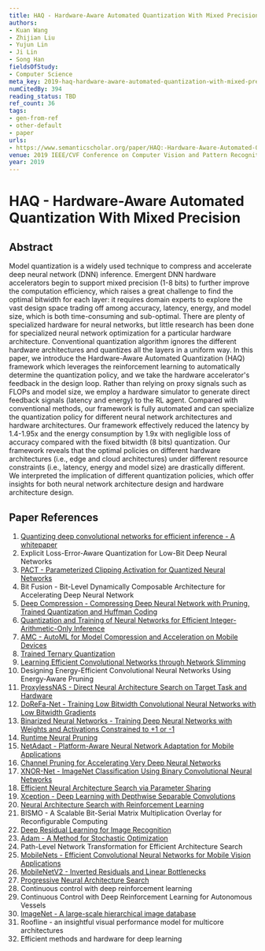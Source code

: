 ```yaml
---
title: HAQ - Hardware-Aware Automated Quantization With Mixed Precision
authors:
- Kuan Wang
- Zhijian Liu
- Yujun Lin
- Ji Lin
- Song Han
fieldsOfStudy:
- Computer Science
meta_key: 2019-haq-hardware-aware-automated-quantization-with-mixed-precision
numCitedBy: 394
reading_status: TBD
ref_count: 36
tags:
- gen-from-ref
- other-default
- paper
urls:
- https://www.semanticscholar.org/paper/HAQ:-Hardware-Aware-Automated-Quantization-With-Wang-Liu/54c4642d017830e1faddbb49f0377228d2b01493?sort=total-citations
venue: 2019 IEEE/CVF Conference on Computer Vision and Pattern Recognition (CVPR)
year: 2019
---
```


# HAQ - Hardware-Aware Automated Quantization With Mixed Precision

## Abstract

Model quantization is a widely used technique to compress and accelerate deep neural network (DNN) inference. Emergent DNN hardware accelerators begin to support mixed precision (1-8 bits) to further improve the computation efficiency, which raises a great challenge to find the optimal bitwidth for each layer: it requires domain experts to explore the vast design space trading off among accuracy, latency, energy, and model size, which is both time-consuming and sub-optimal. There are plenty of specialized hardware for neural networks, but little research has been done for specialized neural network optimization for a particular hardware architecture. Conventional quantization algorithm ignores the different hardware architectures and quantizes all the layers in a uniform way. In this paper, we introduce the Hardware-Aware Automated Quantization (HAQ) framework which leverages the reinforcement learning to automatically determine the quantization policy, and we take the hardware accelerator's feedback in the design loop. Rather than relying on proxy signals such as FLOPs and model size, we employ a hardware simulator to generate direct feedback signals (latency and energy) to the RL agent. Compared with conventional methods, our framework is fully automated and can specialize the quantization policy for different neural network architectures and hardware architectures. Our framework effectively reduced the latency by 1.4-1.95x and the energy consumption by 1.9x with negligible loss of accuracy compared with the fixed bitwidth (8 bits) quantization. Our framework reveals that the optimal policies on different hardware architectures (i.e., edge and cloud architectures) under different resource constraints (i.e., latency, energy and model size) are drastically different. We interpreted the implication of different quantization policies, which offer insights for both neural network architecture design and hardware architecture design.

## Paper References

1. [Quantizing deep convolutional networks for efficient inference - A whitepaper](2018-quantizing-deep-convolutional-networks-for-efficient-inference-a-whitepaper.md)
2. Explicit Loss-Error-Aware Quantization for Low-Bit Deep Neural Networks
3. [PACT - Parameterized Clipping Activation for Quantized Neural Networks](2018-pact-parameterized-clipping-activation-for-quantized-neural-networks.md)
4. Bit Fusion - Bit-Level Dynamically Composable Architecture for Accelerating Deep Neural Network
5. [Deep Compression - Compressing Deep Neural Network with Pruning, Trained Quantization and Huffman Coding](2016-deep-compression-compressing-deep-neural-network-with-pruning-trained-quantization-and-huffman-coding.md)
6. [Quantization and Training of Neural Networks for Efficient Integer-Arithmetic-Only Inference](2018-quantization-and-training-of-neural-networks-for-efficient-integer-arithmetic-only-inference.md)
7. [AMC - AutoML for Model Compression and Acceleration on Mobile Devices](2018-amc-automl-for-model-compression-and-acceleration-on-mobile-devices.md)
8. [Trained Ternary Quantization](2017-trained-ternary-quantization.md)
9. [Learning Efficient Convolutional Networks through Network Slimming](2017-learning-efficient-convolutional-networks-through-network-slimming.md)
10. Designing Energy-Efficient Convolutional Neural Networks Using Energy-Aware Pruning
11. [ProxylessNAS - Direct Neural Architecture Search on Target Task and Hardware](2019-proxylessnas-direct-neural-architecture-search-on-target-task-and-hardware.md)
12. [DoReFa-Net - Training Low Bitwidth Convolutional Neural Networks with Low Bitwidth Gradients](2016-dorefa-net-training-low-bitwidth-convolutional-neural-networks-with-low-bitwidth-gradients.md)
13. [Binarized Neural Networks - Training Deep Neural Networks with Weights and Activations Constrained to +1 or -1](2016-binarized-neural-networks-training-deep-neural-networks-with-weights-and-activations-constrained-to-1-or-1.md)
14. [Runtime Neural Pruning](2017-runtime-neural-pruning.md)
15. [NetAdapt - Platform-Aware Neural Network Adaptation for Mobile Applications](2018-netadapt-platform-aware-neural-network-adaptation-for-mobile-applications.md)
16. [Channel Pruning for Accelerating Very Deep Neural Networks](2017-channel-pruning-for-accelerating-very-deep-neural-networks.md)
17. [XNOR-Net - ImageNet Classification Using Binary Convolutional Neural Networks](2016-xnor-net-imagenet-classification-using-binary-convolutional-neural-networks.md)
18. [Efficient Neural Architecture Search via Parameter Sharing](2018-efficient-neural-architecture-search-via-parameter-sharing.md)
19. [Xception - Deep Learning with Depthwise Separable Convolutions](2017-xception-deep-learning-with-depthwise-separable-convolutions.md)
20. [Neural Architecture Search with Reinforcement Learning](2017-neural-architecture-search-with-reinforcement-learning.md)
21. BISMO - A Scalable Bit-Serial Matrix Multiplication Overlay for Reconfigurable Computing
22. [Deep Residual Learning for Image Recognition](2016-deep-residual-learning-for-image-recognition.md)
23. [Adam - A Method for Stochastic Optimization](2015-adam-a-method-for-stochastic-optimization.md)
24. Path-Level Network Transformation for Efficient Architecture Search
25. [MobileNets - Efficient Convolutional Neural Networks for Mobile Vision Applications](2017-mobilenets-efficient-convolutional-neural-networks-for-mobile-vision-applications.md)
26. [MobileNetV2 - Inverted Residuals and Linear Bottlenecks](2018-mobilenetv2-inverted-residuals-and-linear-bottlenecks.md)
27. [Progressive Neural Architecture Search](2018-progressive-neural-architecture-search.md)
28. Continuous control with deep reinforcement learning
29. Continuous Control with Deep Reinforcement Learning for Autonomous Vessels
30. [ImageNet - A large-scale hierarchical image database](2009-imagenet-a-large-scale-hierarchical-image-database.md)
31. Roofline - an insightful visual performance model for multicore architectures
32. Efficient methods and hardware for deep learning
